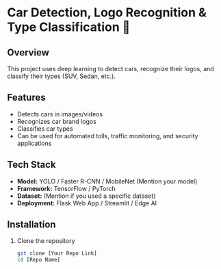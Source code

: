 # Car Detection, Logo Recognition & Type Classification 🚗  

## Overview  
This project uses deep learning to detect cars, recognize their logos, and classify their types (SUV, Sedan, etc.).  

## Features  
- Detects cars in images/videos  
- Recognizes car brand logos  
- Classifies car types  
- Can be used for automated tolls, traffic monitoring, and security applications  

## Tech Stack  
- **Model:** YOLO / Faster R-CNN / MobileNet (Mention your model)  
- **Framework:** TensorFlow / PyTorch  
- **Dataset:** (Mention if you used a specific dataset)  
- **Deployment:** Flask Web App / Streamlit / Edge AI  

## Installation  
1. Clone the repository  
   ```bash
   git clone [Your Repo Link]
   cd [Repo Name]

